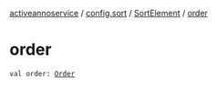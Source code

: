 [activeannoservice](../../index.md) / [config.sort](../index.md) / [SortElement](index.md) / [order](./order.md)

# order

`val order: `[`Order`](../-order/index.md)